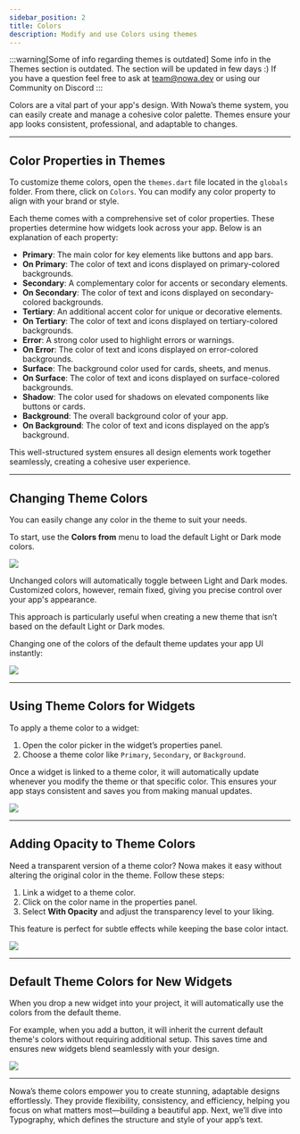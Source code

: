 ```yaml
---
sidebar_position: 2
title: Colors
description: Modify and use Colors using themes
---
```


:::warning[Some of info regarding themes is outdated]
Some info in the Themes section is outdated. The section will be updated in few days :) 
If you have a question feel free to ask at team@nowa.dev or using our Community on Discord 
:::


Colors are a vital part of your app's design. With Nowa’s theme system, you can easily create and manage a cohesive color palette. Themes ensure your app looks consistent, professional, and adaptable to changes.

---

## **Color Properties in Themes**

To customize theme colors, open the `themes.dart` file located in the `globals` folder. From there, click on `Colors`. You can modify any color property to align with your brand or style.

Each theme comes with a comprehensive set of color properties. These properties determine how widgets look across your app. Below is an explanation of each property:

- **Primary**: The main color for key elements like buttons and app bars.
- **On Primary**: The color of text and icons displayed on primary-colored backgrounds.
- **Secondary**: A complementary color for accents or secondary elements.
- **On Secondary**: The color of text and icons displayed on secondary-colored backgrounds.
- **Tertiary**: An additional accent color for unique or decorative elements.
- **On Tertiary**: The color of text and icons displayed on tertiary-colored backgrounds.
- **Error**: A strong color used to highlight errors or warnings.
- **On Error**: The color of text and icons displayed on error-colored backgrounds.
- **Surface**: The background color used for cards, sheets, and menus.
- **On Surface**: The color of text and icons displayed on surface-colored backgrounds.
- **Shadow**: The color used for shadows on elevated components like buttons or cards.
- **Background**: The overall background color of your app.
- **On Background**: The color of text and icons displayed on the app’s background.

This well-structured system ensures all design elements work together seamlessly, creating a cohesive user experience.

---

## **Changing Theme Colors**

You can easily change any color in the theme to suit your needs. 

To start, use the **Colors from** menu to load the default Light or Dark mode colors. 

![](./img/colors-from.png)

Unchanged colors will automatically toggle between Light and Dark modes. Customized colors, however, remain fixed, giving you precise control over your app's appearance.

This approach is particularly useful when creating a new theme that isn’t based on the default Light or Dark modes.

Changing one of the colors of the default theme updates your app UI instantly: 

![](./img/change-colors.gif)


---

## **Using Theme Colors for Widgets**

To apply a theme color to a widget:

1. Open the color picker in the widget’s properties panel.
2. Choose a theme color like `Primary`, `Secondary`, or `Background`.

Once a widget is linked to a theme color, it will automatically update whenever you modify the theme or that specific color. This ensures your app stays consistent and saves you from making manual updates.

![](./img/container-theme.gif)

---

## **Adding Opacity to Theme Colors**

Need a transparent version of a theme color? Nowa makes it easy without altering the original color in the theme. Follow these steps:

1. Link a widget to a theme color.
2. Click on the color name in the properties panel.
3. Select **With Opacity** and adjust the transparency level to your liking.

This feature is perfect for subtle effects while keeping the base color intact.

![](./img/add-opacity.gif)

---

## **Default Theme Colors for New Widgets**

When you drop a new widget into your project, it will automatically use the colors from the default theme. 

For example, when you add a button, it will inherit the current default theme's colors without requiring additional setup. This saves time and ensures new widgets blend seamlessly with your design.

![](./img/button-theme.gif)

---

Nowa’s theme colors empower you to create stunning, adaptable designs effortlessly. They provide flexibility, consistency, and efficiency, helping you focus on what matters most—building a beautiful app. Next, we’ll dive into Typography, which defines the structure and style of your app’s text.